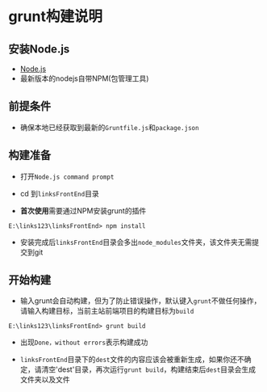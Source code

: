 # grunt构建说明

## 安装Node.js

- [Node.js](http://nodejs.org/)
- 最新版本的nodejs自带NPM(包管理工具)

## 前提条件

- 确保本地已经获取到最新的`Gruntfile.js`和`package.json`

## 构建准备

- 打开`Node.js command prompt`

- cd 到`linksFrontEnd`目录

- **首次使用**需要通过NPM安装grunt的插件
```
E:\links123\linksFrontEnd> npm install
```
- 安装完成后`linksFrontEnd`目录会多出`node_modules`文件夹，该文件夹无需提交到git

## 开始构建

- 输入grunt会自动构建，但为了防止错误操作，默认键入`grunt`不做任何操作，请输入构建目标，当前主站前端项目的构建目标为`build`

```
E:\links123\linksFrontEnd> grunt build
```

- 出现`Done，without errors`表示构建成功

- `linksFrontEnd`目录下的`dest`文件的内容应该会被重新生成，如果你还不确定，请清空'dest'目录，再次运行`grunt build`，构建结束后`dest`目录会生成文件夹以及文件